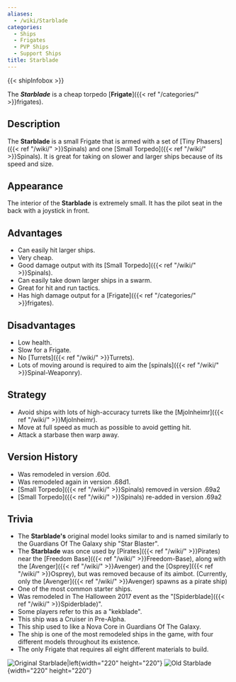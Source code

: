 ```yaml
---
aliases:
  - /wiki/Starblade
categories:
  - Ships
  - Frigates
  - PVP Ships
  - Support Ships
title: Starblade
---
```


{{< shipInfobox >}}

The **_Starblade_** is a cheap torpedo [**Frigate**]({{< ref "/categories/" >}}frigates).

## Description

The **Starblade** is a small Frigate that is armed with a set of [Tiny Phasers]({{< ref "/wiki/" >}}Spinals) and one [Small Torpedo]({{< ref "/wiki/" >}}Spinals). It is great for taking on slower and larger ships because of its speed and size. 

## Appearance

The interior of the **Starblade** is extremely small. It has the pilot seat in the back with a joystick in front.

## Advantages

- Can easily hit larger ships.
- Very cheap.
- Good damage output with its [Small Torpedo]({{< ref "/wiki/" >}}Spinals).
- Can easily take down larger ships in a swarm.
- Great for hit and run tactics.
- Has high damage output for a [Frigate]({{< ref "/categories/" >}}frigates).

## Disadvantages 

- Low health.
- Slow for a Frigate.
- No [Turrets]({{< ref "/wiki/" >}}Turrets).
- Lots of moving around is required to aim the [spinals]({{< ref "/wiki/" >}}Spinal-Weaponry).

## Strategy 

- Avoid ships with lots of high-accuracy turrets like the [Mjolnheimr]({{< ref "/wiki/" >}}Mjolnheimr).
- Move at full speed as much as possible to avoid getting hit.
- Attack a starbase then warp away.

## Version History

- Was remodeled in version .60d.
- Was remodeled again in version .68d1.
- [Small Torpedo]({{< ref "/wiki/" >}}Spinals) removed in version .69a2
- [Small Torpedo]({{< ref "/wiki/" >}}Spinals) re-added in version .69a2

## Trivia 

- The **Starblade's** original model looks similar to and is named similarly to the Guardians Of The Galaxy ship "Star Blaster".
- The **Starblade** was once used by [Pirates]({{< ref "/wiki/" >}}Pirates) near the [Freedom Base]({{< ref "/wiki/" >}}Freedom-Base), along with the [Avenger]({{< ref "/wiki/" >}}Avenger) and the [Osprey]({{< ref "/wiki/" >}}Osprey), but was removed because of its aimbot. (Currently, only the [Avenger]({{< ref "/wiki/" >}}Avenger) spawns as a pirate ship)
- One of the most common starter ships.
- Was remodeled in The Halloween 2017 event as the "[Spiderblade]({{< ref "/wiki/" >}}Spiderblade)".
- Some players refer to this as a "kekblade".
- This ship was a Cruiser in Pre-Alpha.
- This ship used to like a Nova Core in Guardians Of The Galaxy.
- The ship is one of the most remodeled ships in the game, with four different models throughout its existence.
- The only Frigate that requires all eight different materials to build.

![Original
Starblade|left](Roblox_11_6_2017_7_33_20_PM.png "Original Starblade|left"){width="220" height="220"} ![Old
Starblade](The_New_Starblade.png "Old Starblade"){width="220" height="220"}
